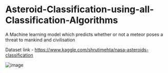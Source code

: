 # Asteroid-Classification-using-all-Classification-Algorithms
A Machine learning model which predicts whether or not a meteor poses a threat to mankind and civilisation

Dataset link - https://www.kaggle.com/shrutimehta/nasa-asteroids-classification


![image](https://user-images.githubusercontent.com/75988493/148945757-70c951e2-4e38-46c5-ba1e-690589e50624.png)

